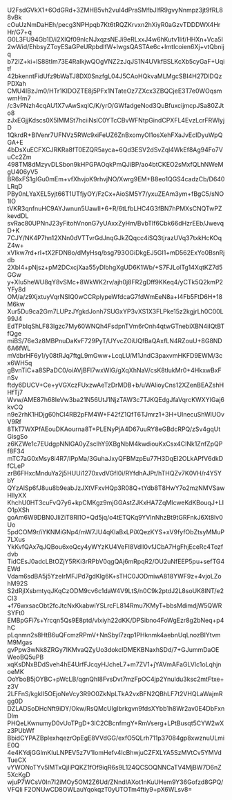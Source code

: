 U2FsdGVkX1+6OdGRd+3ZMHB5vh2vuI4dPraSMfbJlfR9gvyNnmpz3jt9fRL88vBk
cOuUzNmDaHEh/pecg3NPHpqb7Kt6tRQZKrvxn2hXiyR0aGzvTDDDWX4HrHr/G7+q
G0L3FU94Gb1D/i2XlQf09nlcNJxqzsNEJi9eRLxxJ4w6hKutv1lif/HHXn+Vca5I
2wWid/EhbsyZToyESaGPeURpbdIfW+lwgsQASTAe6c+ImtIcoien6Xj+vtQbnijq
b72IZ+ki+lS88tIm73E4RaIkjwQOgVNZ2zJqJS1N4UVkfBSLKcXb5cyGaF+Uqitf
42bkenntFidUfz9bWaTJ8DX0SnzfgL04J5CAoHQkvaMLMgcSBI4H27DlDQzPDXah
CMU4IBzJm0/HTr1KIDOZTE8j5PFx1NTateOz7ZXcx3ZBQCjeE3T7e0WOqsmwmHm7
/c3vPNzh4cqAU1X7vAwSxqlC/K/yrO/GWfadgeNod3QuBfuxcijmcpJSa80ZJto8
zJxEGjjKdscs0X5lMMSt7hciiNslC0YTcCBvWFNtpGindCPXFL4EvzLcrFRWlyjD
1QkrdR+BIVenr7UFNVz5RWc9xiFeUZ6ZnBxomyOl1osXehFXaJvEcIDyuWpQGA+E
4bDsXuECFXCJRKRa8fT0EZQR5ayca+6Qd3ESV2dSvZql4WkEf8Ag94Fo7VuCc2Zm
498TM8dMzyvDLSbon9kHPGPAOqkPmQJiBP/ao4btCKEO2sMxfQLhNWeMgU406yV5
BR6xFS1gIGu0mEm+vfXhvjoK9rhvjNO/Xwrg9EM+B8eo1QGS4cadzCb/D640LRqD
PBy0nLYaXEL5yjt66T1UTfjyOY/FzCx+AioSM5Y7/yxuZEAm3ym+fBgC5/sNO1lO
tVKR3qnfnuHC9AYJwnun5UawII+6+R/6tLfbLHC4G3fBN7hPMXsCNQTwPZkevdDL
svRac80UPNnJ23yFitohVnonG7yUAxxZyHm/BvbTIf6Cbk66dHzrEEb/JwevqD+K
7CJY/NK4P7hn12XNn0dVTTvrGdJnqGJkZQqcc4iSQ3tjrazUVq37txkHcKOqZ4w+
xVIkw7rd+rl+tX2FDN8o/dMyHsq/bsg793OGiDkgEJ5GI1+mD562ExYo0BsnRjdb
2XbI4+pNjsz+pM2DCxcjXaa55yDlbhgXgUD6K1Wb/+S7FJLolTg14XqtKZ7d5GGw
y+XIu5heWU8qY8vSMc+8WkWK2rv/ajh0j8FR2gDff9KKeq4/yCTk5Q2kmP2YFy8d
OM/a/z9XjxtuyVqrNSIQ0wCCRplypeWfdcaG7fdWmEeN8a+I4Fb5FtD6H+18M6kw
Xur5Du9ca2Gm7LUPzJYgkdJonh7SUGxYP3vXS1X3FLPke15z2kgjrLh0C00L99J4
EdTPbIqShLF83lgzc7My60WNQh4FsdpnTVm6rOnh4qtwGTnebiXBN4iIQtBTfQge
miBS/76e3z8MBPnuDaKvF729PyT/UYvcZOiUQfBaQAxfLN4RZouU+8G8ND6A6fWL
mVdbrHF6y1/y08tRJq7ftgL9mGww+LcqLU/M1JndC3paxvmHKFD9EWM/3cx6WH5q
gBvnTiC+a8SPaDC0/oiAVjBFI7wxWlG/gXqXhNaV/csK8tlukMr0+4HkxwBxFnSv
ftdy6DUCV+Ce+yVGXczFUxzwAeTzDrMDB+b/uWAlioyCns12XZenBEAZshHHfTj7
Wvw/AME87h68IeVw3ba21N56UtJ1NjzTAW3c7TJKQEdgJfaVqrcKWXYIGaj6kvCQ
n9e2rhK1HDjg60hCl4RB2pFM4W+F42fZ1QfT6TJmrz1+3H+UlnecuShWlUOvV9Rf
8TkT7WXPfAEouDKAourna8T+PLENyPjA4D67uuRY8eGBdcRPQ/zSv4gqUtGisgSo
z6KZWe1c7EUdgpNNlGA0yZsclhY9XBgNbM4kwdiouKxCsx4ClNk1ZnfZpQPf8F34
mTC7aG0xMsy8i4R7/IPpMa/3GuhaJxyQFBMzpEu77H3DqEI2OLkAPfV6dkDfCLeP
zrB6FHxcMnduYa2j5HUUi1270xvdVGfI0i/RYfdhAJPt/hTHQZv7K0VH/r4Y5YbY
QYzAlSp6fJ8uu8b9eabJzJXtVFxvHQp3R08Q+tYdb8T8HwY7o2mzNMVSawHllyXX
KhchU0HT3cuFvQ7y6+kpCMKgz9mjGGAstZJKxHA7ZqMIcweKdKBouqJ+LIO1pXSh
goAm6W9DBN0JIiZiT8RI1O+Qd5jq/o4tETQKq9YVInNhzBt9tGRFnkJ6Xt8lv0Uo
5pdCOM9r/iYKNMiGNp4/mW7JU4qKIaBxLPiXQezKYS+xV9fyfObZtsyMMuP7LXus
YkKvfQAx7qJQBou6xoQcy4yWYzKU4VeFI8Vdll0vfJCbA7HgFhjEceRc4Tozfdvb
TidCEsJ0adcLBtOZjY5RKi3rRPbV0qgQAj6mRpqR2/OU2uNfEEP5pu+sefTG4EWd
Vdam6sdBA5j5YzeIrMFJPd7gdKlg6K+sTHC0JODmiwA818YWF9z+4vjoLZohM92S
S2dRjlXsbmtyqJKqCzODM9cv6c1daW4V9LtS/n0C9k2ptdJ2L8soUK8lNT/e2CI3
+f76wxsacObt2fcJtcNxKkabwiYSLrcFL814Rmu7KMyT+bbsMdimdjW5QWRSYFt0
EMBpGFi7s+Yrcqn5Qs9E8ptd/vlxiyh22dKK/DPSibno4FoWgEzr8g2bNeq+p4hC
pLqnmn2s8HtB6uQFcmzRPmV+NnSbyl7zqp1PHknmk4aebnUqLnozBIYtvmM9Mgas
gvPpw3wNk8ZRGy7IKMvaQZyUo3dokcIDMEKBNaxhSDd/7+GJummDaOEWeoBQ5uPB
xqKsDNxBDdSveh4hE4UrfFJcqyHJcheL7+m7ZV1+jYAVmAFaGLVIc1oLqhjnoeMK
OoYboB5jOYBC+pWcLB/qgnQhI8FvsDvt7mzFpOC4jp2YnuIdu3ksc2mtFtxe+z3V
2LFFnS/kgklI5OEjoNeVcy3R9O0ZkNpLTkA2vxBFN2QBhLF7t2VHQLaWajmRgg0D
DZLADSoDHcNft9iDY/Okw/RsQMcUIgIbrkgvn9fdsXYbb1h8Wr2av0E4DbFxnDlm
PHQeLKwnumyD0vUoTPgD+3lC2CBcnfmgY+RmVserg+LPtBusqt5CYW2wXz3PUbWf
BbidCYPAZBplexhqezrOpEgE8VVdGG/exfO5QLrh711p37084gp8xwznuULmiE0Q
4e4KYdjGGlmKIuLNPEV5z7V1IomHefv4lcBhwjuCZFXLYA5SzMVtCv5YMVdTueCX
vYWONoTYv5lMTxQjIiPQKZ1fOf9iqR6s9L124QCSOQNNCaTV4MjBW7D6nZ5XcKgD
wjuP7WCsV0In7I2iMOy5OM2Z6Ud/ZNndIAXot1nKuUHem9Y36Gofzd8GPQ/VFQli
F2ONUwCD8OWLauYqokqzT0yUTOTm4ftiy9+pX6WLsv8=
